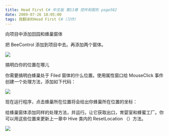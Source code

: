 ```yaml
---
title: Head First C# 中文版 第13章 控件和图形 page582
date: 2009-07-26 18:05:00
tags: 我翻译的Head First C#（习作）
---
```

向项目中添加田园和蜂巢窗体

  

把  BeeControl  添加到项目中去。再添加两个窗体。

  

![](https://p-blog.csdn.net/images/p_blog_csdn_net/cuipengfei1/EntryImages/20090726/2009-07-26_17-49-21.jpg)

搞明白你的位置在哪儿

  

你需要搞明白蜂巢处于  Filed  窗体的什么位置。使用属性窗口给  MouseClick  事件创建一个处理方法，添加如下代码：

  

![](https://p-blog.csdn.net/images/p_blog_csdn_net/cuipengfei1/EntryImages/20090726/2009-07-26_17-55-49.jpg)

现在运行程序，点击蜂巢所在位置将会给出你蜂巢所在位置的坐标：

  

给蜂巢窗体添加同样的处理方法，并运行。让它获取出口，育婴室和蜂蜜工厂。你可以用这些位置来更新上一章中  Hive  类内的  ResetLocation
（）方法。

  

![](https://p-blog.csdn.net/images/p_blog_csdn_net/cuipengfei1/EntryImages/20090726/2009-07-26_18-01-06.jpg)



